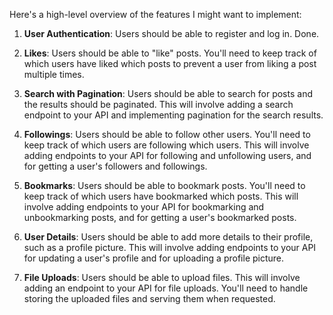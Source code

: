 Here's a high-level overview of the features I might want to implement:

1. **User Authentication**: Users should be able to register and log in. Done. 

2. **Likes**: Users should be able to "like" posts. You'll need to keep track of which users have liked which posts to prevent a user from liking a post multiple times.

3. **Search with Pagination**: Users should be able to search for posts and the results should be paginated. This will involve adding a search endpoint to your API and implementing pagination for the search results.

4. **Followings**: Users should be able to follow other users. You'll need to keep track of which users are following which users. This will involve adding endpoints to your API for following and unfollowing users, and for getting a user's followers and followings.

5. **Bookmarks**: Users should be able to bookmark posts. You'll need to keep track of which users have bookmarked which posts. This will involve adding endpoints to your API for bookmarking and unbookmarking posts, and for getting a user's bookmarked posts.

6. **User Details**: Users should be able to add more details to their profile, such as a profile picture. This will involve adding endpoints to your API for updating a user's profile and for uploading a profile picture.

7. **File Uploads**: Users should be able to upload files. This will involve adding an endpoint to your API for file uploads. You'll need to handle storing the uploaded files and serving them when requested.